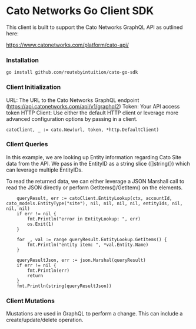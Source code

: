 # Cato Networks Go Client SDK

This client is built to support the Cato Networks GraphQL API as outlined here:

https://www.catonetworks.com/platform/cato-api/

### Installation

```
go install github.com/routebyintuition/cato-go-sdk
```

### Client Initialization
URL: The URL to the Cato Networks GraphQL endpoint (https://api.catonetworks.com/api/v1/graphql2)
Token: Your API access token
HTTP Client: Use either the default HTTP client or leverage more advanced configuration options by passing in a client.

```
catoClient, _ := cato.New(url, token, *http.DefaultClient)
```

### Client Queries
In this example, we are looking up Entity information regarding Cato Site data from the API. We pass in the EntityID as a string slice ([]string{}) which can leverage multiple EntityIDs.

To read the returned data, we can either leverage a JSON Marshall call to read the JSON directly or perform GetItems()/GetItem() on the elements.

```
	queryResult, err := catoClient.EntityLookup(ctx, accountId, cato_models.EntityType("site"), nil, nil, nil, nil, entityIds, nil, nil, nil)
	if err != nil {
		fmt.Println("error in EntityLookup: ", err)
		os.Exit(1)
	}

	for _, val := range queryResult.EntityLookup.GetItems() {
		fmt.Println("entity item: ", *val.Entity.Name)
	}

	queryResultJson, err := json.Marshal(queryResult)
	if err != nil {
		fmt.Println(err)
		return
	}
	fmt.Println(string(queryResultJson))

```

### Client Mutations
Mustations are used in GraphQL to perform a change. This can include a create/update/delete operation.

